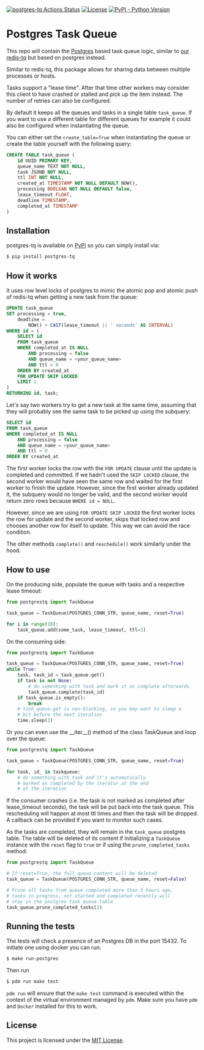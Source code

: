 [![postgres-tq Actions Status](https://github.com/flix-tech/postgres-tq/workflows/CI/CD%20Pipeline/badge.svg?branch=main)](https://github.com/flix-tech/postgres-tq/actions)
[![License](https://img.shields.io/github/license/flix-tech/postgres-tq)](https://pypi.org/project/postgres-tq/)
[![PyPI - Python Version](https://img.shields.io/pypi/v/postgres-tq)](https://pypi.org/project/postgres-tq/)

# Postgres Task Queue

This repo will contain the [Postgres](https://www.postgresql.org/) based task queue logic, similar to [our redis-tq](https://github.com/flix-tech/redis-tq) but based on postgres instead.

Similar to redis-tq, this package allows for sharing data between multiple processes or hosts.

Tasks support a "lease time". After that time other workers may consider this client to have crashed or stalled and pick up the item instead. The number of retries can also be configured.

By default it keeps all the queues and tasks in a single table `task_queue`. If you want to use a different table for different queues for example it could also be configured when instantiating the queue.

You can either set the `create_table=True` when instantiating the queue or create the table yourself with the following query:

```sql
CREATE TABLE task_queue (
    id UUID PRIMARY KEY,
    queue_name TEXT NOT NULL,
    task JSONB NOT NULL,
    ttl INT NOT NULL,
    created_at TIMESTAMP NOT NULL DEFAULT NOW(),
    processing BOOLEAN NOT NULL DEFAULT false,
    lease_timeout FLOAT,
    deadline TIMESTAMP,
    completed_at TIMESTAMP
)
```

## Installation

postgres-tq is available on [PyPI][] so you can simply install via:

```bash
$ pip install postgres-tq
```

[PyPI]: https://pypi.org/project/postgres-tq/

## How it works

It uses row level locks of postgres to mimic the atomic pop and atomic push of redis-tq when getting a new task from the queue:

```sql
UPDATE task_queue
SET processing = true,
    deadline =
        NOW() + CAST(lease_timeout || ' seconds' AS INTERVAL)
WHERE id = (
    SELECT id
    FROM task_queue
    WHERE completed_at IS NULL
        AND processing = false
        AND queue_name = <your_queue_name>
        AND ttl > 0
    ORDER BY created_at
    FOR UPDATE SKIP LOCKED
    LIMIT 1
)
RETURNING id, task;
```

Let's say two workers try to get a new task at the same time, assuming that they will probably see the same task to be picked up using the subquery:

```sql
SELECT id
FROM task_queue
WHERE completed_at IS NULL
    AND processing = false
    AND queue_name = <your_queue_name>
    AND ttl > 0
ORDER BY created_at
```

The first worker locks the row with the `FOR UPDATE` clause until the update is completed and committed. If we hadn't used the `SKIP LOCKED` clause, the second worker would have seen the same row and waited for the first worker to finish the update. However, since the first worker already updated it, the subquery would no longer be valid, and the second worker would return zero rows because `WHERE id = NULL`.

However, since we are using `FOR UPDATE SKIP LOCKED` the first worker locks the row for update and the second worker, skips that locked row and chooses another row for itself to update. This way we can avoid the race condition.

The other methods `complete()` and `reschedule()` work similarly under the hood.

## How to use

On the producing side, populate the queue with tasks and a respective lease timeout:

```py
from postgrestq import TaskQueue

task_queue = TaskQueue(POSTGRES_CONN_STR, queue_name, reset=True)

for i in range(10):
    task_queue.add(some_task, lease_timeout, ttl=3)
```

On the consuming side:

```py
from postgrestq import TaskQueue

task_queue = TaskQueue(POSTGRES_CONN_STR, queue_name, reset=True)
while True:
    task, task_id = task_queue.get()
    if task is not None:
        # do something with task and mark it as complete afterwards
        task_queue.complete(task_id)
    if task_queue.is_empty():
        break
    # task_queue.get is non-blocking, so you may want to sleep a
    # bit before the next iteration
    time.sleep(1)
```

Or you can even use the \_\_iter\_\_() method of the class TaskQueue and loop over the queue:

```py
from postgrestq import TaskQueue

task_queue = TaskQueue(POSTGRES_CONN_STR, queue_name, reset=True)

for task, id_ in taskqueue:
    # do something with task and it's automatically
    # marked as completed by the iterator at the end
    # of the iteration

```

If the consumer crashes (i.e. the task is not marked as completed after lease_timeout seconds), the task will be put back into the task queue. This rescheduling will happen at most ttl times and then the task will be dropped. A callback can be provided if you want to monitor such cases.

As the tasks are completed, they will remain in the `task_queue`
postgres table. The table will be deleted of its content if
initializing a `TaskQueue` instance with the `reset` flag to `true` 
or if using the `prune_completed_tasks` method:

```py
from postgrestq import TaskQueue

# If reset=True, the full queue content will be deleted
task_queue = TaskQueue(POSTGRES_CONN_STR, queue_name, reset=False)

# Prune all tasks from queue completed more than 3 hours ago,
# tasks in progress, not started and completed recently will 
# stay in the postgres task_queue table
task_queue.prune_completed_tasks(3)

```

## Running the tests

The tests will check a presence of an Postgres DB in the port 15432. To initiate one using docker you can run:

```bash
$ make run-postgres
```

Then run

```bash
$ pdm run make test
```

`pdm run` will ensure that the `make test` command is executed within the context of the virtual environment managed by `pdm`. Make sure you have `pdm` and `Docker` installed for this to work.

## License

This project is licensed under the [MIT License](LICENSE).
